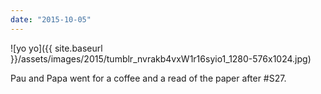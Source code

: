 ```yaml
---
date: "2015-10-05"
---
```


![yo yo]({{ site.baseurl }}/assets/images/2015/tumblr_nvrakb4vxW1r16syio1_1280-576x1024.jpg)

Pau and Papa went for a coffee and a read of the paper after #S27.
